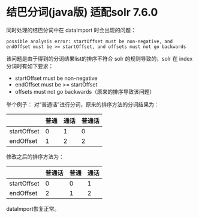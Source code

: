 结巴分词(java版) 适配solr 7.6.0
===============================

同时处理的结巴分词中在 dataImport 时会出现的问题：
```
possible analysis error: startOffset must be non-negative, and endOffset must be >= startOffset, and offsets must not go backwards
```
该问题是由于得到的分词结果list的排序不符合 solr 的规则导致的，solr 在 index 分词时有如下要求：
- startOffset must be non-negative
- endOffset must be >= startOffset
- offsets must not go backwards（原来的排序导致该问题）

举个例子：
对“普通话”进行分词，原来的排序方法的分词结果为：

|           |普通 | 通话 | 普通话 |
|-----------|----|------|-------|
|startOffset|0   |1     |0      |
|endOffset  |1   |2     |2      |

修改之后的排序方法为：

|           |普通话  |普通 | 通话 |
|-----------|----|------|-------|
|startOffset|0   |0     |1      |
|endOffset  |2   |1     |2      |

dataImport恢复正常。
